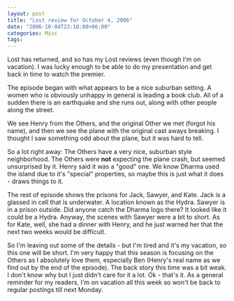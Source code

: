```yaml
---
layout: post
title: "Lost review for October 4, 2006"
date: "2006-10-04T23:10:00+06:00"
categories: Misc 
tags: 
---
```


Lost has returned, and so has my Lost reviews (even though I'm on vacation). I was lucky enough to be able to do my presentation and get back in time to watch the premier. 

The episode began with what appears to be a nice suburban setting. A women who is obviously unhappy in general is leading a book club. All of a sudden there is an earthquake and she runs out, along with other people along the street.
<!--more-->
We see Henry from the Others, and the original Other we met (forgot his name), and then we see the plane with the original cast aways breaking. I thought I saw something odd about the plane, but it was hard to tell. 

So a lot right away: The Others have a very nice, suburban style neighborhood. The Others were <b>not</b> expecting the plane crash, but seemed unsurprised by it. Henry said it was a "good" one. We know Dharma used the island due to it's "special" properties, so maybe this is just what it does - draws things to it. 

The rest of episode shows the prisons for Jack, Sawyer, and Kate. Jack is a glassed in cell that is underwater. A location known as the Hydra. Sawyer is in a prison outside. Did anyone catch the Dharma logo there? It looked like it could be a Hydra. Anyway, the scenes with Sawyer were a bit to short. As for Kate, well, she had a dinner with Henry, and he just warned her that the next two weeks would be difficult. 

So I'm leaving out some of the details - but I'm tired and it's my vacation, so this one will be short. I'm very happy that this season is focusing on the Others as I absolutely love them, especially Ben (Henry's real name as we find out by the end of the episode). The back story this time was a bit weak. I don't know why but I just didn't care for it a lot. Ok - that's it. As a general reminder for my readers, I'm on vacation all this week so won't be back to regular postings till next Monday.